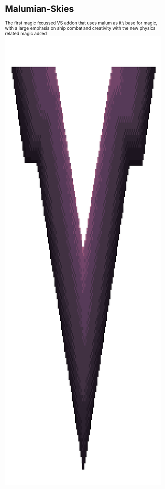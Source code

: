 # Malumian-Skies
The first magic focussed VS addon that uses malum as it’s base for magic, with a large emphasis on ship combat and creativity with the new physics related magic added
<img height="1450" src="LeadV.png" width="1450"/>

